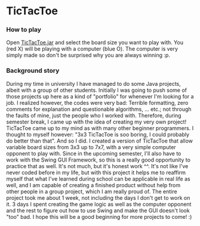 # TicTacToe

### How to play

Open [TicTacToe.jar](TicTacToe.jar) and select the board size you want to play with. You (red X) will be playing with a computer (blue O). The computer is very simply made so don't be surprised why you are always winning :p.

### Background story

During my time in university I have managed to do some Java projects, albeit with a group of other students. Initially I was going to push some of those projects up here as a kind of "portfolio" for whenever I'm looking for a job. I realized however, the codes were very bad: Terrible formatting, zero comments for explanation and questionable algorithms, ... etc.; not through the faults of mine, just the people who I worked with. Therefore, during semester break, I came up with the idea of creating my very own project! TicTacToe came up to my mind as with many other beginner programmers. I thought to myself however: "3x3 TicTacToe is soo boring, I could probably do better than that". And so I did. I created a version of TicTacToe that allow variable board sizes from 3x3 up to 7x7, with a very simple computer opponent to play with. Since in the upcoming semester, I'll also have to work with the Swing GUI Framework, so this is a really good opportunity to practice that as well. It's not much, but it's honest work ^^. It's not like I've never coded before in my life, but with this project it helps me to reaffirm myself that what I've learned during school can be applicable in real life as well, and I am capable of creating a finished product without help from other people in a group project, which I am really proud of. The entire project took me about 1 week, not including the days I don't get to work on it. 3 days I spent creating the game logic as well as the computer opponent and the rest to figure out how to use Swing and make the GUI doesn't look "too" bad. I hope this will be a good beginning for more projects to come! :)
